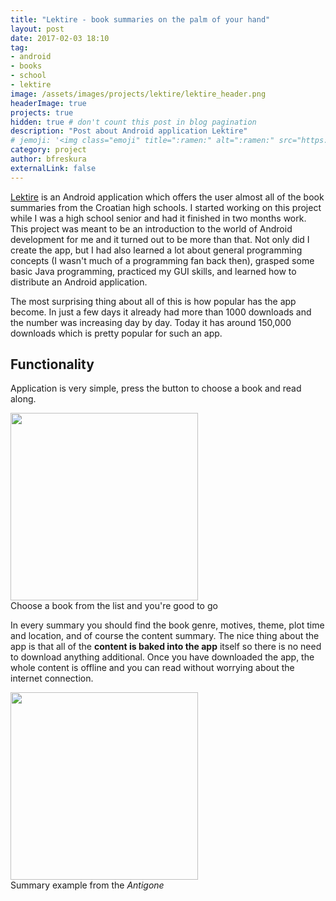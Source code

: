 ```yaml
---
title: "Lektire - book summaries on the palm of your hand"
layout: post
date: 2017-02-03 18:10
tag:
- android
- books
- school
- lektire
image: /assets/images/projects/lektire/lektire_header.png
headerImage: true
projects: true
hidden: true # don't count this post in blog pagination
description: "Post about Android application Lektire"
# jemoji: '<img class="emoji" title=":ramen:" alt=":ramen:" src="https://assets.github.com/images/icons/emoji/unicode/1f35c.png" height="20" width="20" align="absmiddle">'
category: project
author: bfreskura
externalLink: false
---
```


[Lektire](https://play.google.com/store/apps/details?id=lektire.myapp) is an
Android application which offers the user almost all of the book summaries from
the Croatian high schools. I started working on this project while I was a high
school senior and had it finished in two months work. This project was
meant to be an introduction to the world of Android development for me and it turned
out to be more than that. Not only did I create the app, but I had also learned a lot
about general programming concepts (I wasn't much of a programming fan back
then), grasped some basic Java programming, practiced my GUI skills, and learned
how to distribute an Android application.

The most surprising thing about all of this is how popular has the app become.
In just a few days it already had more than 1000 downloads and the number was
increasing day by day. Today it has around 150,000 downloads which is pretty
popular for such an app.

## Functionality
Application is very simple, press the button to choose a book and read along.
<div class="image">
    <img src="{{ site.baseurl }}/assets/images/projects/lektire/list.png" width="300">
    <div class="caption">Choose a book from the list and you're good to go</div>
</div>

In every summary you should find the book genre, motives, theme, plot time and
location, and of course the content summary. The nice thing about the app is
that all of the **content is baked into the app** itself so there is no need to
download anything additional. Once you have downloaded the app, the whole
content is offline and you can read without worrying about the internet
connection.

<div class="image">
    <img src="{{ site.baseurl }}/assets/images/projects/lektire/antigona.png" width="300">
    <div class="caption">Summary example from the <i>Antigone</i></div>
</div>

